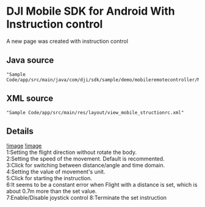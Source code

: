 # DJI Mobile SDK for Android With Instruction control

A new page was created with instruction control
## Java source 	
	"Sample Code/app/src/main/java/com/dji/sdk/sample/demo/mobileremotecontroller/MobileInstructionRemoteControllerView.java"
## XML source	
	"Sample Code/app/src/main/res/layout/view_mobile_structionrc.xml"
## Details
[!image]("READimage/layout1.png")
[!image]("READimage/layout2.png")  
1:Setting the flight direction without rotate the body.  
2:Setting the speed of the movement. Default is recommented.  
3:Click for switching between distance/angle and time domain.  
4:Setting the value of movement's unit.  
5:Click for starting the instruction.  
6:It seems to be a constant error when Flight with a distance is set, which is about 0.7m more than the set value.  
7:Enable/Disable joystick control 
8:Terminate the set instruction
